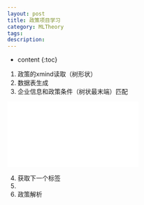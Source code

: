 ```yaml
---
layout: post
title: 政策项目学习
category: MLTheory
tags: 
description: 
---
```

* content
{:toc}
1. 政策的xmind读取（树形状）
2. 数据表生成
3. 企业信息和政策条件（树状最末端）匹配

![绘图](./attachments/1605095218105.drawio.html)

4. 获取下一个标签
5. 
6. 政策解析
